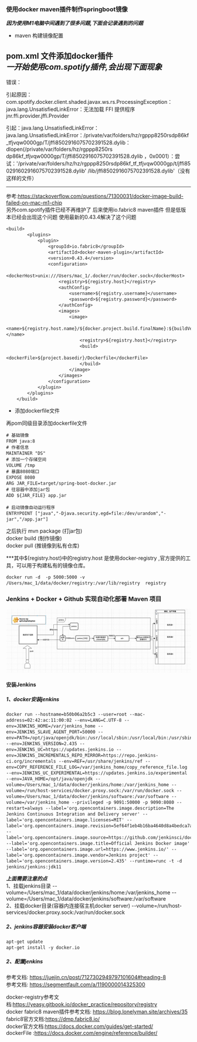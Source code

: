 


### 使用docker maven插件制作springboot镜像


***因为使用M1电脑中间遇到了很多问题,下面会记录遇到的问题***

- maven 构建镜像配置

pom.xml 文件添加docker插件<br>
***一开始使用com.spotify插件,会出现下面现象***
-----
  错误：

引起原因：com.spotify.docker.client.shaded.javax.ws.rs.ProcessingException：java.lang.UnsatisfiedLinkError：无法加载 FFI 提供程序 jnr.ffi.provider.jffi.Provider

引起：java.lang.UnsatisfiedLinkError：java.lang.UnsatisfiedLinkError：/private/var/folders/hz/rgppp8250rsdp86kf_tfjvqw0000gp/T/jffi8502916075702391528.dylib：dlopen(/private/var/folders/hz/rgppp8250rs dp86kf_tfjvqw0000gp/T/jffi8502916075702391528.dylib ，0x0001）：尝试：'/private/var/folders/hz/hz/rgppp8250rsdp86kf_tf_tfjvqw0000gp/t/jffi850291602916075702391528.dylib' /lib/jffi8502916075702391528.dylib'（没有这样的文件）

---
参考:https://stackoverflow.com/questions/71300031/docker-image-build-failed-on-mac-m1-chip  <br>
另外com.spotify插件已经不再维护了
后来使用io.fabric8 maven插件
但是低版本已经会出现这个问题
使用最新的0.43.4解决了这个问题
```
<build>
        <plugins>
            <plugin>
                <groupId>io.fabric8</groupId>
                <artifactId>docker-maven-plugin</artifactId>
                <version>0.43.4</version>
                <configuration>
                    <dockerHost>unix:///Users/mac_1/.docker/run/docker.sock</dockerHost>
                    <registry>${registry.host}</registry>
                    <authConfig>
                        <username>${registry.username}</username>
                        <password>${registry.password}</password>
                    </authConfig>
                    <images>
                        <image>
                            <name>${registry.host.name}/${docker.project.build.finalName}:${buildVersion}</name>
                            <registry>${registry.host}</registry>
                            <build>
                                <dockerFile>${project.basedir}/Dockerfile</dockerFile>
                            </build>
                        </image>
                    </images>
                </configuration>
            </plugin>
        </plugins>
    </build>
```

- 添加dockerfile文件

再pom同级目录添加dockerfile文件

```
# 基础镜像
FROM java:8
# 作者信息
MAINTAINER "DS"
# 添加一个存储空间
VOLUME /tmp
# 暴露8080端口
EXPOSE 8080
ARG JAR_FILE=target/spring-boot-docker.jar
# 往容器中添加jar包
ADD ${JAR_FILE} app.jar

# 启动镜像自动运行程序
ENTRYPOINT ["java","-Djava.security.egd=file:/dev/urandom","-jar","/app.jar"]
```
之后执行
mvn package (打jar包)<br>
docker build (制作镜像)<br>
docker pull (推镜像到私有仓库)<br>

***其中<registry>${registry.host}</registry>中的registry.host
是使用docker-registry ,官方提供的工具，可以用于构建私有的镜像仓库。
```
docker run -d  -p 5000:5000 -v /Users/mac_1/data/docker/registry:/var/lib/registry  registry
```

###  Jenkins + Docker + Github 实现自动化部署 Maven 项目

![img_1.png](img_1.png)

#### 安装Jenkins

##### 1、docker安装jenkins

```
docker run --hostname=b50b06a2b5c3 --user=root --mac-address=02:42:ac:11:00:02 --env=LANG=C.UTF-8 --env=JENKINS_HOME=/var/jenkins_home --env=JENKINS_SLAVE_AGENT_PORT=50000 --env=PATH=/opt/java/openjdk/bin:/usr/local/sbin:/usr/local/bin:/usr/sbin:/usr/bin:/sbin:/bin --env=JENKINS_VERSION=2.435 --env=JENKINS_UC=https://updates.jenkins.io --env=JENKINS_INCREMENTALS_REPO_MIRROR=https://repo.jenkins-ci.org/incrementals --env=REF=/usr/share/jenkins/ref --env=COPY_REFERENCE_FILE_LOG=/var/jenkins_home/copy_reference_file.log --env=JENKINS_UC_EXPERIMENTAL=https://updates.jenkins.io/experimental --env=JAVA_HOME=/opt/java/openjdk --volume=/Users/mac_1/data/docker/jenkins/home:/var/jenkins_home --volume=/run/host-services/docker.proxy.sock:/var/run/docker.sock --volume=/Users/mac_1/data/docker/jenkins/software:/var/software --volume=/var/jenkins_home --privileged -p 9091:50000 -p 9090:8080 --restart=always --label='org.opencontainers.image.description=The Jenkins Continuous Integration and Delivery server' --label='org.opencontainers.image.licenses=MIT' --label='org.opencontainers.image.revision=5ef64f1eb4b16ba4640d8a4bedca7ac660aec41a' --label='org.opencontainers.image.source=https://github.com/jenkinsci/docker' --label='org.opencontainers.image.title=Official Jenkins Docker image' --label='org.opencontainers.image.url=https://www.jenkins.io/' --label='org.opencontainers.image.vendor=Jenkins project' --label='org.opencontainers.image.version=2.435' --runtime=runc -t -d jenkins/jenkins:jdk11
```
***上面需要注意的点*** <br>
1、挂载jenkins目录 --volume=/Users/mac_1/data/docker/jenkins/home:/var/jenkins_home  --volume=/Users/mac_1/data/docker/jenkins/software:/var/software <br>
2、挂载docker目录(容器内连接宿主机docker server)   --volume=/run/host-services/docker.proxy.sock:/var/run/docker.sock <br>
##### 2、jenkins容器安装docker客户端
```
apt-get update
apt-get install -y docker.io
```


##### 2、配置jenkins
参考文档: https://juejin.cn/post/7127302949797101604#heading-8 <br>
参考文档: https://segmentfault.com/a/1190000014325300 <br>

docker-registry参考文档:https://yeasy.gitbook.io/docker_practice/repository/registry <br>
docker fabric8 maven插件参考文档: https://blog.lonelyman.site/archives/35 <br>
fabric8官方文档:https://dmp.fabric8.io/ <br>
docker官方文档:https://docs.docker.com/guides/get-started/ <br>
dockerFile :https://docs.docker.com/engine/reference/builder/




